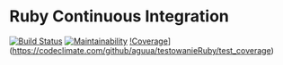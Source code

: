 # Ruby Continuous Integration
[![Build Status](https://travis-ci.org/aguua/testowanieRuby.svg?branch=master)](https://travis-ci.org/aguua/testowanieRuby)
[![Maintainability](https://api.codeclimate.com/v1/badges/d1bb81567860b79a6165/maintainability)](https://codeclimate.com/github/aguua/testowanieRuby/maintainability)
[!Coverage](https://api.codeclimate.com/v1/badges/d1bb81567860b79a6165/test_coverage)](https://codeclimate.com/github/aguua/testowanieRuby/test_coverage)


